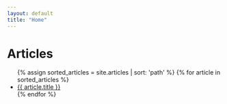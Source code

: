 ```yaml
---
layout: default
title: "Home"
---
```


# Articles

<ul>
  {% assign sorted_articles = site.articles | sort: 'path' %}
  {% for article in sorted_articles %}
    <li><a href="{{ article.url }}">{{ article.title }}</a></li>
  {% endfor %}
</ul>